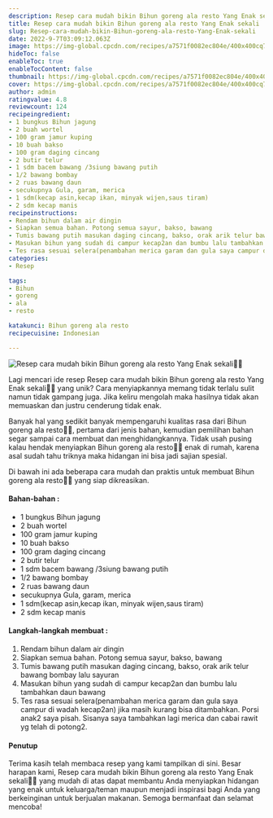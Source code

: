 ```yaml
---
description: Resep cara mudah bikin Bihun goreng ala resto Yang Enak sekali"
title: Resep cara mudah bikin Bihun goreng ala resto Yang Enak sekali
slug: Resep-cara-mudah-bikin-Bihun-goreng-ala-resto-Yang-Enak-sekali
date: 2022-9-7T03:09:12.063Z
image: https://img-global.cpcdn.com/recipes/a7571f0082ec804e/400x400cq70/photo.jpg
hideToc: false
enableToc: true
enableTocContent: false
thumbnail: https://img-global.cpcdn.com/recipes/a7571f0082ec804e/400x400cq70/photo.jpg
cover: https://img-global.cpcdn.com/recipes/a7571f0082ec804e/400x400cq70/photo.jpg
author: admin
ratingvalue: 4.8
reviewcount: 124
recipeingredient:
- 1 bungkus Bihun jagung
- 2 buah wortel
- 100 gram jamur kuping
- 10 buah bakso
- 100 gram daging cincang
- 2 butir telur
- 1 sdm bacem bawang /3siung bawang putih
- 1/2 bawang bombay
- 2 ruas bawang daun
- secukupnya Gula, garam, merica
- 1 sdm(kecap asin,kecap ikan, minyak wijen,saus tiram)
- 2 sdm kecap manis
recipeinstructions:
- Rendam bihun dalam air dingin
- Siapkan semua bahan. Potong semua sayur, bakso, bawang
- Tumis bawang putih masukan daging cincang, bakso, orak arik telur bawang bombay lalu sayuran
- Masukan bihun yang sudah di campur kecap2an dan bumbu lalu tambahkan daun bawang
- Tes rasa sesuai selera(penambahan merica garam dan gula saya campur di wadah kecap2an) jika masih kurang bisa ditambahkan. Porsi anak2 saya pisah. Sisanya saya tambahkan lagi merica dan cabai rawit yg telah di potong2.
categories:
- Resep

tags:
- Bihun
- goreng
- ala
- resto

katakunci: Bihun goreng ala resto
recipecuisine: Indonesian

---
```


![Resep cara mudah bikin Bihun goreng ala resto Yang Enak sekali👩‍🍳](https://img-global.cpcdn.com/recipes/a7571f0082ec804e/400x400cq70/photo.jpg)

Lagi mencari ide resep Resep cara mudah bikin Bihun goreng ala resto Yang Enak sekali👩‍🍳 yang unik? Cara menyiapkannya memang tidak terlalu sulit namun tidak gampang juga. Jika keliru mengolah maka hasilnya tidak akan memuaskan dan justru cenderung tidak enak.

Banyak hal yang sedikit banyak mempengaruhi kualitas rasa dari Bihun goreng ala resto👩‍🍳, pertama dari jenis bahan, kemudian pemilihan bahan segar sampai cara membuat dan menghidangkannya. Tidak usah pusing kalau hendak menyiapkan Bihun goreng ala resto👩‍🍳 enak di rumah, karena asal sudah tahu triknya maka hidangan ini bisa jadi sajian spesial.

Di bawah ini ada beberapa cara mudah dan praktis untuk membuat Bihun goreng ala resto👩‍🍳 yang siap dikreasikan.

<!--inarticleads1-->

#### Bahan-bahan :

- 1 bungkus Bihun jagung
- 2 buah wortel
- 100 gram jamur kuping
- 10 buah bakso
- 100 gram daging cincang
- 2 butir telur
- 1 sdm bacem bawang /3siung bawang putih
- 1/2 bawang bombay
- 2 ruas bawang daun
- secukupnya Gula, garam, merica
- 1 sdm(kecap asin,kecap ikan, minyak wijen,saus tiram)
- 2 sdm kecap manis

<!--inarticleads2-->

#### Langkah-langkah membuat :

1. Rendam bihun dalam air dingin
1. Siapkan semua bahan. Potong semua sayur, bakso, bawang
1. Tumis bawang putih masukan daging cincang, bakso, orak arik telur bawang bombay lalu sayuran
1. Masukan bihun yang sudah di campur kecap2an dan bumbu lalu tambahkan daun bawang
1. Tes rasa sesuai selera(penambahan merica garam dan gula saya campur di wadah kecap2an) jika masih kurang bisa ditambahkan. Porsi anak2 saya pisah. Sisanya saya tambahkan lagi merica dan cabai rawit yg telah di potong2.

#### Penutup

Terima kasih telah membaca resep yang kami tampilkan di sini. Besar harapan kami, Resep cara mudah bikin Bihun goreng ala resto Yang Enak sekali👩‍🍳 yang mudah di atas dapat membantu Anda menyiapkan hidangan yang enak untuk keluarga/teman maupun menjadi inspirasi bagi Anda yang berkeinginan untuk berjualan makanan. Semoga bermanfaat dan selamat mencoba!